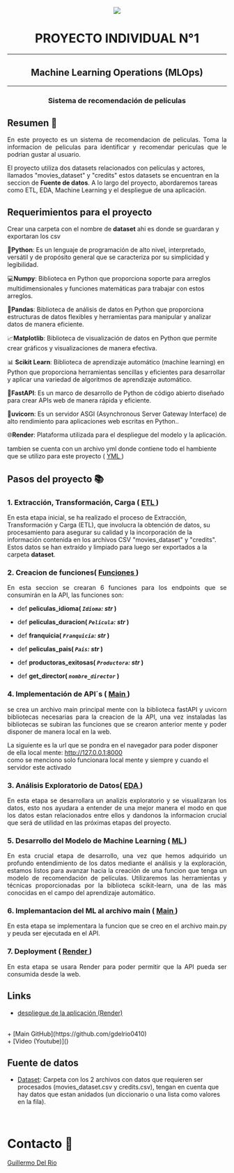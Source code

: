 <p align=center><img src=https://d31uz8lwfmyn8g.cloudfront.net/Assets/logo-henry-white-lg.png><p>

<h1 align="center"> PROYECTO INDIVIDUAL N°1</h1>
<hr>

 
<h2 align="center">Machine Learning Operations (MLOps)</h2>
  <hr>
<h3 align="center">Sistema de recomendación de películas</h3>



## Resumen 📃 
<p align="justify">
  En este proyecto es un sistema de recomendacion de peliculas. Toma la informacion de peliculas para identificar y recomendar periculas que le podrian gustar al usuario.

  El proyecto utiliza dos datasets relacionados con películas y actores, llamados "movies_dataset" y "credits" estos datasets se encuentran en la seccion de **Fuente de datos**. A lo largo del proyecto, abordaremos tareas como ETL, EDA, Machine Learning y el despliegue de una aplicación.

</p>



## Requerimientos para el proyecto

<p align="justify">

  Crear una carpeta con el nombre de **dataset** ahi es donde se guardaran y exportaran los csv

  🐍**Python**:  Es un lenguaje de programación de alto nivel, interpretado, versátil y de propósito general que se caracteriza por su simplicidad y legibilidad. 

  💻**Numpy**: Biblioteca en Python que proporciona soporte para arreglos multidimensionales y funciones matemáticas para trabajar con estos arreglos. 

  🐼**Pandas**: Biblioteca de análisis de datos en Python que proporciona estructuras de datos flexibles y herramientas para manipular y analizar datos de manera eficiente.

  📈**Matplotlib**:  Biblioteca de visualización de datos en Python que permite crear gráficos y visualizaciones de manera efectiva.

  📊 **Scikit Learn**: Biblioteca de aprendizaje automático (machine learning) en Python que proporciona herramientas sencillas y eficientes para desarrollar y aplicar una variedad de algoritmos de aprendizaje automático.

  📳**FastAPI**: Es un marco de desarrollo de Python de código abierto diseñado para crear APIs web de manera rápida y eficiente.

  📳**uvicorn**: Es un servidor ASGI (Asynchronous Server Gateway Interface) de alto rendimiento para aplicaciones web escritas en Python..

  🌐**Render**: Plataforma utilizada para el despliegue del modelo y la aplicación.


  tambien se cuenta con un archivo yml donde contiene todo el hambiente que se utilizo para este proyecto ( [ YML ](https://github.com/gdelrio0410/PI_1_Recomendaciones_de_peliculas_ML_OPS/blob/main/environment.yml))

</p>


## Pasos del proyecto 📚
### 1. Extracción, Transformación, Carga ( [ ETL ](https://github.com/gdelrio0410/PI_1_Recomendaciones_de_peliculas_ML_OPS/blob/master/ETL.ipynb))

<p align="justify">

  En esta etapa inicial, se ha realizado el proceso de Extracción, Transformación y Carga (ETL), que involucra la obtención de datos, su procesamiento para asegurar su calidad y la incorporación de la información contenida en los archivos CSV "movies_dataset" y "credits". Estos datos se han extraído y limpiado para luego ser exportados a la carpeta **dataset**.

</p>



### 2. Creacion de funciones( [ Funciones  ](https://github.com/gdelrio0410/PI_1_Recomendaciones_de_peliculas_ML_OPS/blob/master/funciones.ipynb))

<p align="justify">
  En esta seccion se crearan 6 funciones para los endpoints que se consumirán en la API, las funciones son:

+ def **peliculas_idioma( *`Idioma`: str* )**

+ def **peliculas_duracion( *`Pelicula`: str* )**

+ def **franquicia( *`Franquicia`: str* )**

+ def **peliculas_pais( *`Pais`: str* )**

+ def **productoras_exitosas( *`Productora`: str* )**

+ def **get_director( *`nombre_director`* )**
  

</p>



### 4. Implementación de API´s ( [ Main ](https://github.com/gdelrio0410/PI_1_Recomendaciones_de_peliculas_ML_OPS/blob/master/main.py))


<p align="justify">
  se crea un archivo main principal mente con la biblioteca fastAPI y uvicorn bibliotecas necesarias para la creacion de la API, una vez instaladas las bibliotecas se subiran las funciones que se crearon anterior mente y poder disponer de manera local en la web.

  La siguiente es la url que se pondra en el navegador para poder disponer de ella local mente:
  http://127.0.0.1:8000 <br> como se menciono solo funcionara local mente y siempre y cuando el servidor este activado

</p>



### 3. Análisis Exploratorio de Datos( [ EDA ](https://github.com/gdelrio0410/PI_1_Recomendaciones_de_peliculas_ML_OPS/blob/master/EDA.ipynb))

<p align="justify">
  En esta etapa se desarrollara un analizis exploratorio y se visualizaran los datos, esto nos ayudara a entender de una mejor manera el modo en que los datos estan relacionados entre ellos y dandonos la informacion crucial que será de utilidad en las próximas etapas del proyecto.

</p>


### 5. Desarrollo del Modelo de Machine Learning ( [ ML ](https://github.com/gdelrio0410/PI_1_Recomendaciones_de_peliculas_ML_OPS/blob/master/ML.ipynb))


<p align="justify">
  En esta crucial etapa de desarrollo, una vez que hemos adquirido un profundo entendimiento de los datos mediante el análisis y la exploración, estamos listos para avanzar hacia la creación de una funcion que tenga un modelo de recomendación de películas. Utilizaremos las herramientas y técnicas proporcionadas por la biblioteca scikit-learn, una de las más conocidas en el campo del aprendizaje automático.

</p>


### 6. Implemantacion del ML al archivo main ( [ Main ](https://github.com/gdelrio0410/PI_1_Recomendaciones_de_peliculas_ML_OPS/blob/master/main.py))


<p align="justify">
  En esta etapa se implementara la funcion que se creo en el archivo main.py y peuda ser ejecutada en el API.

</p>

### 7. Deployment ( [ Render ](https://pi-recomendacione-peliculas-api-guillermo.onrender.com/docs))


<p align="justify">
  En esta etapa se usara Render para poder permitir que la API pueda ser consumida desde la web.

</p>


## **Links**
+ [despliegue de la aplicación (Render)](https://pi-recomendacione-peliculas-api-guillermo.onrender.com/docs)
<br/>
+ [Main GitHub](https://github.com/gdelrio0410)
<br/>
+ [Video (Youtube)]()
<br/>


## **Fuente de datos**

+ [Dataset](https://drive.google.com/drive/folders/1mfUVyP3jS-UMdKHERknkQ4gaCRCO2e1v): Carpeta con los 2 archivos con datos que requieren ser procesados (movies_dataset.csv y credits.csv), tengan en cuenta que hay datos que estan anidados (un diccionario o una lista como valores en la fila).
<br/>


# Contacto 📱
[Guillermo Del Rio](https://www.linkedin.com/in/guillermo-delrio-807311122/)